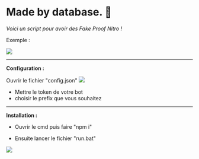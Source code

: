 # Made by database. 👋

*Voici un script pour avoir des Fake Proof Nitro !*

Exemple : 

![](https://cdn.discordapp.com/attachments/1126880857706209282/1130343406053380137/NitroProof.png)

***

**Configuration :**

Ouvrir le fichier "config.json"
![](https://cdn.discordapp.com/attachments/1105881401309532391/1130599163944513677/image.png)

- Mettre le token de votre bot
- choisir le prefix que vous souhaitez

***
**Installation :**

- Ouvrir le cmd puis faire "npm i"

- Ensuite lancer le fichier "run.bat"

![](https://cdn.discordapp.com/attachments/1105881401309532391/1130598815959879691/image.png)
